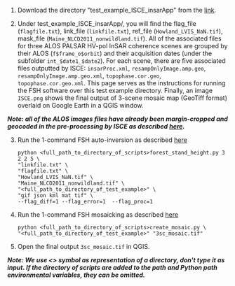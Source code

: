 1. Download the directory "test_example_ISCE_insarApp" from the [link](https://drive.google.com/file/d/1za9J2Jt3lKFPS7NZW7gGISeXJhT5EdDH/view?usp=sharing).

2. Under test_example_ISCE_insarApp/, you will find the flag_file (`flagfile.txt`), link_file (`linkfile.txt`), ref_file (`Howland_LVIS_NaN.tif`), mask_file (`Maine_NLCD2011_nonwildland.tif`). All of the associated files for three ALOS PALSAR HV-pol InSAR coherence scenes are grouped by their ALOS (`f$frame_o$orbit`) and their acquisition dates (under the subfolder `int_$date1_$date2`). For each scene, there are five associated files outputted by ISCE: `insarProc.xml`, `resampOnlyImage.amp.geo`, `resampOnlyImage.amp.geo.xml`, `topophase.cor.geo`, `topophase.cor.geo.xml`. This page serves as the instructions for running the FSH software over this test example directory. Finally, an image `ISCE.png` shows the final output of 3-scene mosaic map (GeoTiff format) overlaid on Google Earth in a QGIS window.

***Note: all of the ALOS images files have already been margin-cropped and geocoded in the pre-processing by ISCE as described [here](https://github.com/leiyangleon/FSH/blob/dev/docs/isce_preprocessing.md).***

3. Run the 1-command FSH auto-inversion as described [here](https://github.com/leiyangleon/FSH/blob/dev/docs/how_to_run.md)
              
       python <full_path_to_directory_of_scripts>forest_stand_height.py 3 2 2 5 \
       "linkfile.txt" \
       "flagfile.txt" \
       "Howland_LVIS_NaN.tif" \
       "Maine_NLCD2011_nonwildland.tif" \
       "<full_path_to_directory_of_test_example>" \
       "gif json kml mat tif" \
       --flag_diff=1 --flag_error=1  --flag_proc=1



4. Run the 1-command FSH mosaicking as described [here](https://github.com/leiyangleon/FSH/blob/dev/docs/how_to_run.md)

       python <full_path_to_directory_of_scripts>create_mosaic.py \
       "<full_path_to_directory_of_test_example>" "3sc_mosaic.tif" 

5. Open the final output `3sc_mosaic.tif` in QGIS.

***Note: We use <> symbol as representation of a directory, don't type it as input. If the directory of scripts are added to the path and Python path environmental variables, they can be omitted.***
